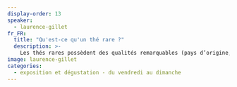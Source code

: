 ```yaml
---
display-order: 13
speaker:
  - laurence-gillet
fr_FR:
  title: "Qu'est-ce qu'un thé rare ?"
  description: >-
    Les thés rares possèdent des qualités remarquables (pays d’origine, période de récolte, procédé de manufacture ou encore palette aromatique) qui les distinguent des thés ordinaires. Ces thés sont cultivés dans des régions précises, sur de petites parcelles, cueillis avec soin et transformés selon des méthodes traditionnelles. Ce qui les rend intéressants c’est leur histoire, leur goût particulier et l’émerveillement qu’ils procurent. Souvent éphémères et produits en quantité limitée, les thés rares nous parlent du travail des femmes et des hommes qui les façonnent et nous ramènent à l’essentiel à chaque dégustation, car tout comme la vie dont chaque instant est précieux, chaque tasse de thé a un parfum unique.
image: laurence-gillet
categories:
  - exposition et dégustation - du vendredi au dimanche
---
```

